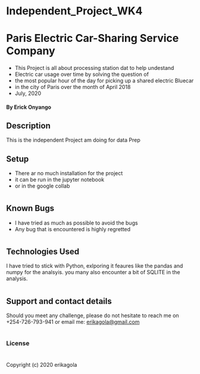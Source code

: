 # Independent_Project_WK4
# Paris Electric Car-Sharing Service Company
#### 
* This Project is all about processing station dat to help undestand
* Electric car usage over time by solving the question of
* the most popular hour of the day for picking up a shared electric Bluecar
* in the city of Paris over the month of April 2018
* July, 2020
#### By **Erick Onyango**
## Description
This is the independent Project am doing for data Prep 
## Setup
* There ar no much installation for the project
* it can be run in the jupyter notebook
* or in the google collab
#
#
## Known Bugs
* I have tried as much as possible to avoid the bugs
* Any bug that is encountered is highly regretted
#
## Technologies Used
I have tried to stick with Python, exlporing it feaures like the pandas and numpy for the analsyis. you many also encounter a bit of SQLITE in the analysis.
#
## Support and contact details
Should you meet any challenge, please do not hesitate to reach me on +254-726-793-941 or email me: erikagola@gmail.com
#
### License
#
Copyright (c) 2020 erikagola
